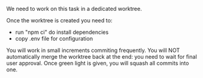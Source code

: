 We need to work on this task in a dedicated worktree.

Once the worktree is created you need to:
- run "npm ci" do install dependencies
- copy .env file for configuration

You will work in small increments commiting frequently.
You will NOT automatically merge the worktree back at the end: you need to wait for final user approval.
Once green light is given, you will squash all commits into one.